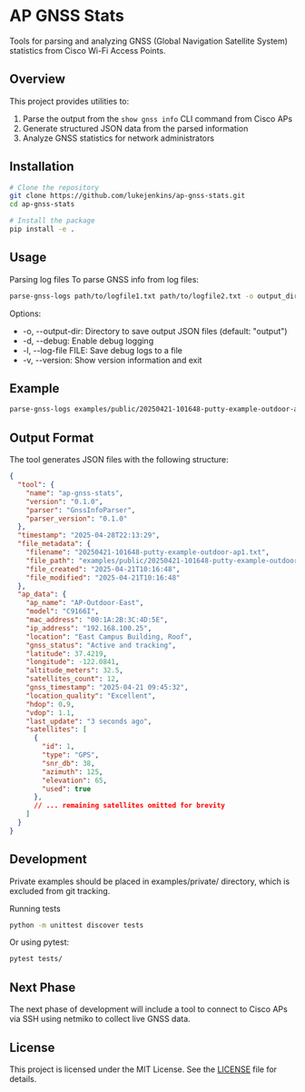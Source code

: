 # AP GNSS Stats

Tools for parsing and analyzing GNSS (Global Navigation Satellite System) statistics from Cisco Wi-Fi Access Points.

## Overview

This project provides utilities to:

1. Parse the output from the `show gnss info` CLI command from Cisco APs
2. Generate structured JSON data from the parsed information
3. Analyze GNSS statistics for network administrators

## Installation

```bash
# Clone the repository
git clone https://github.com/lukejenkins/ap-gnss-stats.git
cd ap-gnss-stats

# Install the package
pip install -e .
```

## Usage

Parsing log files
To parse GNSS info from log files:

```bash
parse-gnss-logs path/to/logfile1.txt path/to/logfile2.txt -o output_directory
```

Options:

* -o, --output-dir: Directory to save output JSON files (default: "output")
* -d, --debug: Enable debug logging
* -l, --log-file FILE: Save debug logs to a file
* -v, --version: Show version information and exit

## Example

```bash
parse-gnss-logs examples/public/20250421-101648-putty-example-outdoor-ap1.txt -d -l debug.log
```

## Output Format

The tool generates JSON files with the following structure:

```json
{
  "tool": {
    "name": "ap-gnss-stats",
    "version": "0.1.0",
    "parser": "GnssInfoParser",
    "parser_version": "0.1.0"
  },
  "timestamp": "2025-04-28T22:13:29",
  "file_metadata": {
    "filename": "20250421-101648-putty-example-outdoor-ap1.txt",
    "file_path": "examples/public/20250421-101648-putty-example-outdoor-ap1.txt",
    "file_created": "2025-04-21T10:16:48",
    "file_modified": "2025-04-21T10:16:48"
  },
  "ap_data": {
    "ap_name": "AP-Outdoor-East",
    "model": "C9166I",
    "mac_address": "00:1A:2B:3C:4D:5E",
    "ip_address": "192.168.100.25",
    "location": "East Campus Building, Roof",
    "gnss_status": "Active and tracking",
    "latitude": 37.4219,
    "longitude": -122.0841,
    "altitude_meters": 32.5,
    "satellites_count": 12,
    "gnss_timestamp": "2025-04-21 09:45:32",
    "location_quality": "Excellent",
    "hdop": 0.9,
    "vdop": 1.1,
    "last_update": "3 seconds ago",
    "satellites": [
      {
        "id": 1,
        "type": "GPS",
        "snr_db": 38,
        "azimuth": 125,
        "elevation": 65,
        "used": true
      },
      // ... remaining satellites omitted for brevity
    ]
  }
}
```

## Development

Private examples should be placed in examples/private/ directory, which is excluded from git tracking.

Running tests

```bash
python -m unittest discover tests
```

Or using pytest:

```bash
pytest tests/
```

## Next Phase

The next phase of development will include a tool to connect to Cisco APs via SSH using netmiko to collect live GNSS data.

## License

This project is licensed under the MIT License. See the [LICENSE](LICENSE) file for details.
